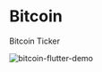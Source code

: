 # Bitcoin
Bitcoin Ticker

![bitcoin-flutter-demo](https://user-images.githubusercontent.com/91774436/175273638-1856a975-9879-4827-b1fe-86b8bb7e5526.gif)
